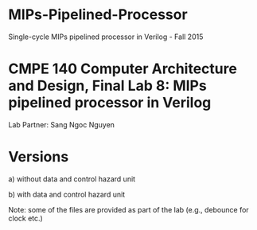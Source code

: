 # MIPs-Pipelined-Processor
Single-cycle MIPs pipelined processor in Verilog - Fall 2015

# CMPE 140 Computer Architecture and Design, Final Lab 8: MIPs pipelined processor in Verilog

Lab Partner: Sang Ngoc Nguyen

# Versions

a) without data and control hazard unit

b) with data and control hazard unit

Note: some of the files are provided as part of the lab (e.g., debounce for clock etc.)

